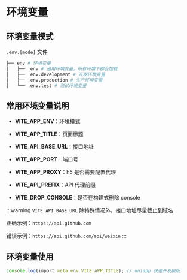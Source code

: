 # 环境变量

## 环境变量模式

`.env.[mode]` 文件

```bash
├── env # 环境变量
│   ├── .env # 通用环境变量，所有环境下都会加载
│   ├── .env.development # 开发环境变量
│   ├── .env.production # 生产环境变量
│   └── .env.test # 测试环境变量
```

## 常用环境变量说明

- **VITE_APP_ENV**：环境模式

- **VITE_APP_TITLE**：页面标题

- **VITE_API_BASE_URL**：接口地址

- **VITE_APP_PORT**：端口号

- **VITE_APP_PROXY**：h5 是否需要配置代理

- **VITE_API_PREFIX**：API 代理前缀

- **VITE_DROP_CONSOLE**：是否在构建式删除 console

:::warning
`VITE_API_BASE_URL` 除特殊情况外，接口地址尽量截止到域名

正确示例：`https://api.github.com`

错误示例：`https://api.github.com/api/weixin`
:::

## 环境变量使用

```typescript
console.log(import.meta.env.VITE_APP_TITLE); // uniapp 快速开发模版
```
